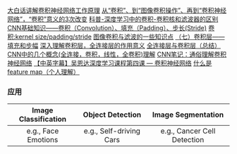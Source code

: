 [大白话讲解卷积神经网络工作原理](https://www.bilibili.com/video/BV1sb411P7pQ)
[从“卷积”、到“图像卷积操作”、再到“卷积神经网络”，“卷积”意义的3次改变](https://www.bilibili.com/video/BV1VV411478E)
[科普-深度学习中的卷积-卷积核和滤波器的区别](https://www.cnblogs.com/elitphil/p/12040671.html)
[CNN基础知识——卷积（Convolution）、填充（Padding）、步长(Stride)](https://zhuanlan.zhihu.com/p/77471866)
[卷积:kernel size/padding/stride](https://blog.csdn.net/weixin_42490152/article/details/100160864)
[图像卷积与滤波的一些知识点](https://blog.csdn.net/zouxy09/article/details/49080029)
[（七）卷积层——填充和步幅](https://blog.csdn.net/hao5335156/article/details/80554951)
[深入理解卷积层，全连接层的作用意义](https://blog.csdn.net/m0_37407756/article/details/80904580)
[全连接层与卷积层（总结）](https://blog.csdn.net/qq_43211132/article/details/89446808)
[CNN中的几个概念(全连接，卷积，线性，全卷积)理解](https://zhuanlan.zhihu.com/p/31158737)
[CNN笔记：通俗理解卷积神经网络](https://blog.csdn.net/v_JULY_v/article/details/51812459)
[【中英字幕】吴恩达深度学习课程第四课 — 卷积神经网络](https://bilibili.com/video/BV1F4411y7o7)
[什么是feature map（个人理解）](https://www.cnblogs.com/spore/p/13282959.html)

### 应用
| Image Classification | Object Detection | Image Segmentation |
| :----: | :----: | :----: |
| e.g., Face Emotions | e.g., Self-driving Cars | e.g., Cancer Cell Detection |

